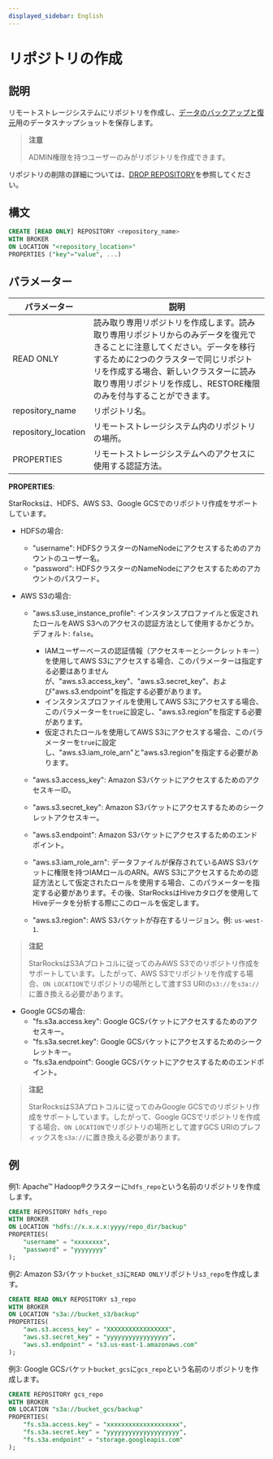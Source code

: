 ```yaml
---
displayed_sidebar: English
---
```


# リポジトリの作成

## 説明

リモートストレージシステムにリポジトリを作成し、[データのバックアップと復元](../../../administration/Backup_and_restore.md)用のデータスナップショットを保存します。

> **注意**
>
> ADMIN権限を持つユーザーのみがリポジトリを作成できます。

リポジトリの削除の詳細については、[DROP REPOSITORY](../data-definition/DROP_REPOSITORY.md)を参照してください。

## 構文

```SQL
CREATE [READ ONLY] REPOSITORY <repository_name>
WITH BROKER
ON LOCATION "<repository_location>"
PROPERTIES ("key"="value", ...)
```

## パラメーター

| **パラメーター**       | **説明**                                              |
| ------------------- | ------------------------------------------------------------ |
| READ ONLY           | 読み取り専用リポジトリを作成します。読み取り専用リポジトリからのみデータを復元できることに注意してください。データを移行するために2つのクラスターで同じリポジトリを作成する場合、新しいクラスターに読み取り専用リポジトリを作成し、RESTORE権限のみを付与することができます。|
| repository_name     | リポジトリ名。                                             |
| repository_location | リモートストレージシステム内のリポジトリの場所。     |
| PROPERTIES          |リモートストレージシステムへのアクセスに使用する認証方法。 |

**PROPERTIES**:

StarRocksは、HDFS、AWS S3、Google GCSでのリポジトリ作成をサポートしています。

- HDFSの場合:
  - "username": HDFSクラスターのNameNodeにアクセスするためのアカウントのユーザー名。
  - "password": HDFSクラスターのNameNodeにアクセスするためのアカウントのパスワード。

- AWS S3の場合:
  - "aws.s3.use_instance_profile": インスタンスプロファイルと仮定されたロールをAWS S3へのアクセスの認証方法として使用するかどうか。デフォルト: `false`。

    - IAMユーザーベースの認証情報（アクセスキーとシークレットキー）を使用してAWS S3にアクセスする場合、このパラメーターは指定する必要はありませんが、"aws.s3.access_key"、"aws.s3.secret_key"、および"aws.s3.endpoint"を指定する必要があります。
    - インスタンスプロファイルを使用してAWS S3にアクセスする場合、このパラメーターを`true`に設定し、"aws.s3.region"を指定する必要があります。
    - 仮定されたロールを使用してAWS S3にアクセスする場合、このパラメーターを`true`に設定し、"aws.s3.iam_role_arn"と"aws.s3.region"を指定する必要があります。
  
  - "aws.s3.access_key": Amazon S3バケットにアクセスするためのアクセスキーID。
  - "aws.s3.secret_key": Amazon S3バケットにアクセスするためのシークレットアクセスキー。
  - "aws.s3.endpoint": Amazon S3バケットにアクセスするためのエンドポイント。
  - "aws.s3.iam_role_arn": データファイルが保存されているAWS S3バケットに権限を持つIAMロールのARN。AWS S3にアクセスするための認証方法として仮定されたロールを使用する場合、このパラメーターを指定する必要があります。その後、StarRocksはHiveカタログを使用してHiveデータを分析する際にこのロールを仮定します。
  - "aws.s3.region": AWS S3バケットが存在するリージョン。例: `us-west-1`.

> **注記**
>
> StarRocksはS3Aプロトコルに従ってのみAWS S3でのリポジトリ作成をサポートしています。したがって、AWS S3でリポジトリを作成する場合、`ON LOCATION`でリポジトリの場所として渡すS3 URIの`s3://`を`s3a://`に置き換える必要があります。

- Google GCSの場合:
  - "fs.s3a.access.key": Google GCSバケットにアクセスするためのアクセスキー。
  - "fs.s3a.secret.key": Google GCSバケットにアクセスするためのシークレットキー。
  - "fs.s3a.endpoint": Google GCSバケットにアクセスするためのエンドポイント。

> **注記**
>
> StarRocksはS3Aプロトコルに従ってのみGoogle GCSでのリポジトリ作成をサポートしています。したがって、Google GCSでリポジトリを作成する場合、`ON LOCATION`でリポジトリの場所として渡すGCS URIのプレフィックスを`s3a://`に置き換える必要があります。

## 例

例1: Apache™ Hadoop®クラスターに`hdfs_repo`という名前のリポジトリを作成します。

```SQL
CREATE REPOSITORY hdfs_repo
WITH BROKER
ON LOCATION "hdfs://x.x.x.x:yyyy/repo_dir/backup"
PROPERTIES(
    "username" = "xxxxxxxx",
    "password" = "yyyyyyyy"
);
```

例2: Amazon S3バケット`bucket_s3`に`READ ONLY`リポジトリ`s3_repo`を作成します。

```SQL
CREATE READ ONLY REPOSITORY s3_repo
WITH BROKER
ON LOCATION "s3a://bucket_s3/backup"
PROPERTIES(
    "aws.s3.access_key" = "XXXXXXXXXXXXXXXXX",
    "aws.s3.secret_key" = "yyyyyyyyyyyyyyyyy",
    "aws.s3.endpoint" = "s3.us-east-1.amazonaws.com"
);
```

例3: Google GCSバケット`bucket_gcs`に`gcs_repo`という名前のリポジトリを作成します。

```SQL
CREATE REPOSITORY gcs_repo
WITH BROKER
ON LOCATION "s3a://bucket_gcs/backup"
PROPERTIES(
    "fs.s3a.access.key" = "xxxxxxxxxxxxxxxxxxxx",
    "fs.s3a.secret.key" = "yyyyyyyyyyyyyyyyyyyy",
    "fs.s3a.endpoint" = "storage.googleapis.com"
);
```
